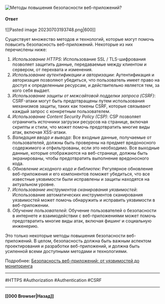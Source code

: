 ![Методы повышения безопасности веб-приложений?](https://youtu.be/DZjIcc6KdjE?t=347)

#### Ответ

![[Pasted image 20230703193748.png|600]]

Существует множество методов и технологий, которые могут помочь повысить безопасность веб-приложений. Некоторые из них перечислены ниже:

1. *Использование HTTPS*: Использование SSL / TLS-шифрования позволяет защитить данные, передаваемые между клиентом и сервером, от перехвата и изменения.
2. *Использование аутентификации и авторизации*: Аутентификация и авторизация позволяют убедиться, что пользователь имеет право на доступ к определенным ресурсам, и действительно является тем, за кого себя выдает.
3. *Использование защиты от межсайтовой подделки запроса (CSRF)*: CSRF-атаки могут быть предотвращены путем использования механизмов защиты, таких как токены CSRF, которые связывают каждый запрос с конкретным пользователем.
4. *Использование Content Security Policy (CSP)*: CSP позволяет ограничить источники загрузки ресурсов на странице, включая скрипты и стили, что может помочь предотвратить многие виды атак, включая XSS-атаки.
5. *Валидация ввода и вывода*: Все входные данные, получаемые от пользователей, должны быть проверены на предмет вредоносного содержимого и отфильтрованы, если это необходимо. Все выходные данные, которые отображаются на веб-странице, должны быть экранированы, чтобы предотвратить выполнение вредоносного кода.
6. *Обновление исходного кода и библиотек*: Регулярное обновление веб-приложения и его компонентов поможет убедиться, что все известные уязвимости были исправлены и защиты находятся на актуальном уровне.
7. *Использование инструментов сканирования уязвимостей*: Использование автоматических инструментов сканирования уязвимостей может помочь обнаружить и исправить уязвимости в веб-приложении.
8. *Обучение пользователей*: Обучение пользователей о безопасности в интернете и взаимодействии с веб-приложениями может помочь предотвратить многие виды атак, включая фишинг и социальную инженерию.

Это только некоторые методы повышения безопасности веб-приложений. В целом, безопасность должна быть важным аспектом проектирования и разработки веб-приложений, и должна быть усиленной всеми доступными методами и технологиями.

Подробнее: [Безопасность веб-приложений: от уязвимостей до мониторинга](https://habr.com/ru/companies/pentestit/articles/526878/)

___
#HTTPS #Authorization #Authentication #CSRF

___

#### [[000 Browser|Назад]]